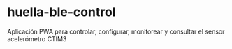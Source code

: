 # huella-ble-control
Aplicación PWA para controlar, configurar, monitorear y consultar el sensor acelerómetro CTIM3
